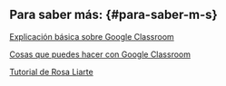 ## Para saber más: {#para-saber-m-s}

[Explicación básica sobre Google Classroom](https://prezi.com/gfigslv1xpog/en-una-pizarra-virtual-explico-classroom/)

[Cosas que puedes hacer con Google Classroom](http://www.claustro.mx/20-cosas-que-puedes-hacer-con-classroom-de-google/)

[Tutorial de Rosa Liarte](https://rosaliarte.com/tutorial-google-classroom/)